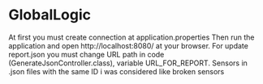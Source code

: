 # GlobalLogic

At first you must create connection at application.properties
Then run the application and open http://localhost:8080/ at your browser.
For update report.json you must change URL path in code (GenerateJsonController.class), variable URL_FOR_REPORT.
Sensors in .json files with the same ID i was considered like broken sensors
